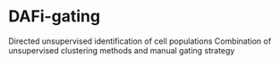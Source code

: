 # DAFi-gating
Directed unsupervised identification of cell populations
Combination of unsupervised clustering methods and manual gating strategy
